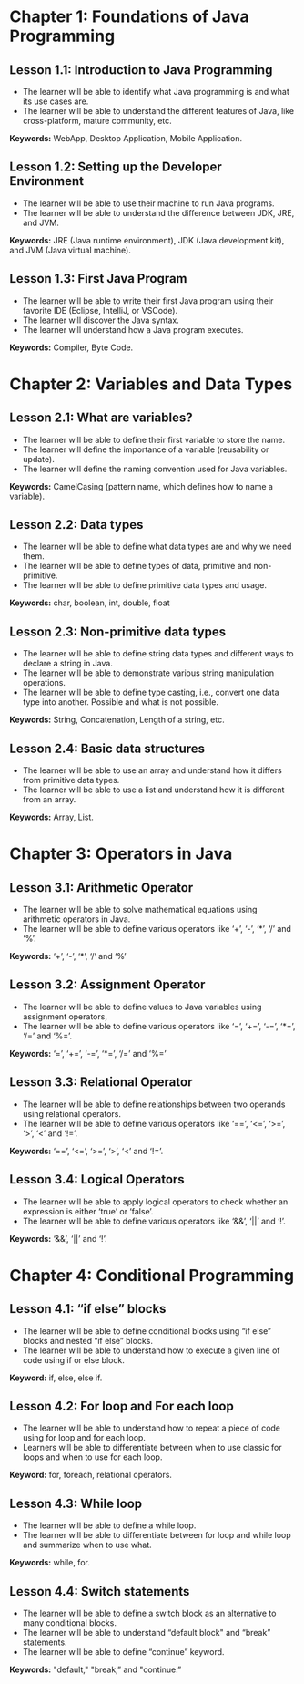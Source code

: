 # Chapter 1: Foundations of Java Programming

## Lesson 1.1: Introduction to Java Programming

- The learner will be able to identify what Java programming is and what its use cases are.
- The learner will be able to understand the different features of Java, like cross-platform, mature community, etc.

**Keywords:** WebApp, Desktop Application, Mobile Application.

## Lesson 1.2: Setting up the Developer Environment

- The learner will be able to use their machine to run Java programs.
- The learner will be able to understand the difference between JDK, JRE, and JVM.

**Keywords:** JRE (Java runtime environment), JDK (Java development kit), and JVM (Java virtual machine).

## Lesson 1.3: First Java Program

- The learner will be able to write their first Java program using their favorite IDE (Eclipse, IntelliJ, or VSCode).
- The learner will discover the Java syntax.
- The learner will understand how a Java program executes.

**Keywords:** Compiler, Byte Code.

# Chapter 2: Variables and Data Types

## Lesson 2.1: What are variables?

- The learner will be able to define their first variable to store the name.
- The learner will define the importance of a variable (reusability or update).
- The learner will define the naming convention used for Java variables.

**Keywords:** CamelCasing (pattern name, which defines how to name a variable).

## Lesson 2.2: Data types

- The learner will be able to define what data types are and why we need them.
- The learner will be able to define types of data, primitive and non-primitive.
- The learner will be able to define primitive data types and usage.

**Keywords:** char, boolean, int, double, float

## Lesson 2.3: Non-primitive data types

- The learner will be able to define string data types and different ways to declare a string in Java.
- The learner will be able to demonstrate various string manipulation operations.
- The learner will be able to define type casting, i.e., convert one data type into another. Possible and what is not possible.

**Keywords:** String, Concatenation, Length of a string, etc.

## Lesson 2.4: Basic data structures

- The learner will be able to use an array and understand how it differs from primitive data types.
- The learner will be able to use a list and understand how it is different from an array.

**Keywords:** Array, List.

# Chapter 3: Operators in Java

## Lesson 3.1: Arithmetic Operator

- The learner will be able to solve mathematical equations using arithmetic operators in Java.
- The learner will be able to define various operators like ‘+’, ‘-’, ‘*’, ‘/’ and ‘%’.

**Keywords:** ‘+’, ‘-’, ‘*’, ‘/’ and ‘%’

## Lesson 3.2: Assignment Operator

- The learner will be able to define values to Java variables using assignment operators,
- The learner will be able to define various operators like ‘=’, ‘+=’, ‘-=’, ‘*=’, ‘/=’ and ‘%=’.

**Keywords:** ‘=’, ‘+=’, ‘-=’, ‘*=’, ‘/=’ and ‘%=’

## Lesson 3.3: Relational Operator

- The learner will be able to define relationships between two operands using relational operators.
- The learner will be able to define various operators like ‘==’, ‘<=’, ‘>=’, ‘>’, ‘<’ and ‘!=’.

**Keywords:** ‘==’, ‘<=’, ‘>=’, ‘>’, ‘<’ and ‘!=’.

## Lesson 3.4: Logical Operators

- The learner will be able to apply logical operators to check whether an expression is either ‘true’ or ‘false’.
- The learner will be able to define various operators like ‘&&’, ‘||’ and ‘!’.

**Keywords:** ‘&&’, ‘||’ and ‘!’.

# Chapter 4: Conditional Programming

## Lesson 4.1: “if else” blocks

- The learner will be able to define conditional blocks using “if else” blocks and nested “if else” blocks.
- The learner will be able to understand how to execute a given line of code using if or else block.

**Keyword:** if, else, else if.

## Lesson 4.2: For loop and For each loop

- The learner will be able to understand how to repeat a piece of code using for loop and for each loop.
- Learners will be able to differentiate between when to use classic for loops and when to use for each loop.

**Keyword:** for, foreach, relational operators.

## Lesson 4.3: While loop

- The learner will be able to define a while loop.
- The learner will be able to differentiate between for loop and while loop and summarize when to use what.

**Keywords:** while, for.

## Lesson 4.4: Switch statements

- The learner will be able to define a switch block as an alternative to many conditional blocks.
- The learner will be able to understand “default block" and “break” statements.
- The learner will be able to define “continue” keyword.

**Keywords:** "default," "break,” and "continue.”
